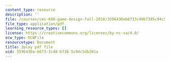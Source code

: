 ```yaml
---
content_type: resource
description: ''
file: /courses/cms-608-game-design-fall-2010/3596430ab6733c40b7385c94c5db201a_68554.pdf
file_type: application/pdf
learning_resource_types: []
license: https://creativecommons.org/licenses/by-nc-sa/4.0/
ocw_type: OCWFile
resourcetype: Document
title: 3play pdf file
uid: 3596430a-b673-3c40-b738-5c94c5db201a
---
```

